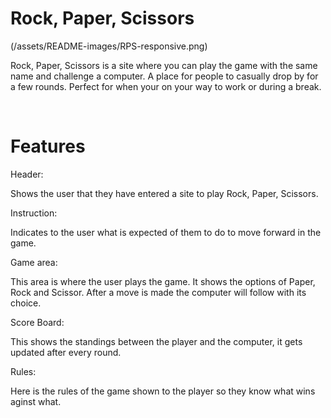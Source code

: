 <h1>Rock, Paper, Scissors</h1>

(/assets/README-images/RPS-responsive.png)

<p> Rock, Paper, Scissors is a site where you can play the game with the same name and challenge a computer. A place for people to casually drop by for a few rounds. Perfect for when your on your way to work or during a break.</p>

<br>
<h1>Features</h1>

<p>Header: </p>
<p>Shows the user that they have entered a site to play Rock, Paper, Scissors.</p>

<p>Instruction:</p>
<p>Indicates to the user what is expected of them to do to move forward in the game.</p>

<p>Game area:</p>
<p>This area is where the user plays the game. It shows the options of Paper, Rock and Scissor. After a move is made the computer will follow with its choice.

<p>Score Board:</p>
<p>This shows the standings between the player and the computer, it gets updated after every round.</p>

<p>Rules:</p>
<p>Here is the rules of the game shown to the player so they know what wins aginst what.</p>


    
    

    
    
